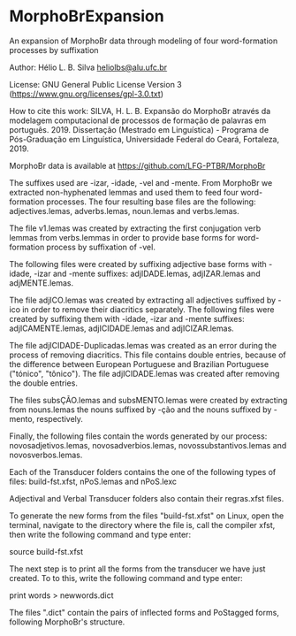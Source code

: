 # MorphoBrExpansion
An expansion of MorphoBr data through modeling of four word-formation processes by suffixation

Author: Hélio L. B. Silva heliolbs@alu.ufc.br

License: GNU General Public License Version 3 (https://www.gnu.org/licenses/gpl-3.0.txt)

How to cite this work: SILVA, H. L. B. Expansão do MorphoBr através da modelagem computacional de processos de formação de palavras em português. 2019. Dissertação (Mestrado em Linguística) - Programa de Pós-Graduação em Linguística, Universidade Federal do Ceará, Fortaleza, 2019.

MorphoBr data is available at https://github.com/LFG-PTBR/MorphoBr

The suffixes used are -izar, -idade, -vel and -mente.
From MorphoBr we extracted non-hyphenated lemmas and used them to feed four word-formation processes.
The four resulting base files are the following: adjectives.lemas, adverbs.lemas, noun.lemas and verbs.lemas.

The file v1.lemas was created by extracting the first conjugation verb lemmas from verbs.lemmas in order to provide base forms for word-formation process by suffixation of -vel.

The following files were created by suffixing adjective base forms with -idade, -izar and -mente suffixes: adjIDADE.lemas, adjIZAR.lemas and adjMENTE.lemas.

The file adjICO.lemas was created by extracting all adjectives suffixed by -ico in order to remove their diacritics separately. The following files were created by suffixing them with -idade, -izar and -mente suffixes: adjICAMENTE.lemas, adjICIDADE.lemas and adjICIZAR.lemas.

The file adjICIDADE-Duplicadas.lemas was created as an error during the process of removing diacritics. This file contains double entries, because of the difference between European Portuguese and Brazilian Portuguese ("tónico", "tônico"). The file adjICIDADE.lemas was created after removing the double entries.

The files subsÇÃO.lemas and subsMENTO.lemas were created by extracting from nouns.lemas the nouns suffixed by -ção and the nouns suffixed by -mento, respectively.

Finally, the following files contain the words generated by our process: novosadjetivos.lemas, novosadverbios.lemas, novossubstantivos.lemas and novosverbos.lemas.

Each of the Transducer folders contains the one of the following types of files: build-fst.xfst, nPoS.lemas and nPoS.lexc

Adjectival and Verbal Transducer folders also contain their regras.xfst files.

To generate the new forms from the files "build-fst.xfst" on Linux, open the terminal, navigate to the directory where the file is, call the compiler xfst, then write the following command and type enter:

source build-fst.xfst

The next step is to print all the forms from the transducer we have just created. To to this, write the following command and type enter:

print words > newwords.dict

The files ".dict" contain the pairs of inflected forms and PoStagged forms, following MorphoBr's structure.
